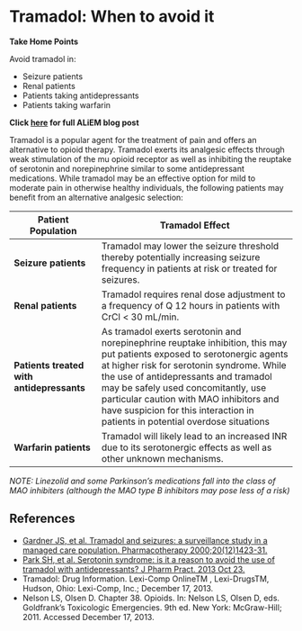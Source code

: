 


# Tramadol: When to avoid it

**Take Home Points**

Avoid tramadol in:

-   Seizure patients
-   Renal patients
-   Patients taking antidepressants
-   Patients taking warfarin

**Click [here](http://academiclifeinem.com/tramadol-when-to-avoid-it/) for full ALiEM blog post**

Tramadol is a popular agent for the treatment of pain and offers an alternative to opioid therapy. Tramadol exerts its analgesic effects through weak stimulation of the mu opioid receptor as well as inhibiting the reuptake of serotonin and norepinephrine similar to some antidepressant medications. While tramadol may be an effective option for mild to moderate pain in otherwise healthy individuals, the following patients may benefit from an alternative analgesic selection:

| Patient Population                        | Tramadol Effect                                                                                                                                                                                                                                                                                                                                                                   |
|-------------------------------------------|-----------------------------------------------------------------------------------------------------------------------------------------------------------------------------------------------------------------------------------------------------------------------------------------------------------------------------------------------------------------------------------|
| **Seizure patients**                      | Tramadol may lower the seizure threshold thereby potentially increasing seizure frequency in patients at risk or treated for seizures.                                                                                                                                                                                                                                            |
| **Renal patients**                        | Tramadol requires renal dose adjustment to a frequency of Q 12 hours in patients with CrCl &lt; 30 mL/min.                                                                                                                                                                                                                                                                        |
| **Patients treated with antidepressants** | As tramadol exerts serotonin and norepinephrine reuptake inhibition, this may put patients exposed to serotonergic agents at higher risk for serotonin syndrome. While the use of antidepressants and tramadol may be safely used concomitantly, use particular caution with MAO inhibitors and have suspicion for this interaction in patients in potential overdose situations                               |
| **Warfarin patients**                     | Tramadol will likely lead to an increased INR due to its serotonergic effects as well as other unknown mechanisms.                                                                                 |

*NOTE: Linezolid and some Parkinson’s medications fall into the class of MAO inhibiters (although the MAO type B inhibitors may pose less of a risk)*

## References

-   [Gardner JS, et al. Tramadol and seizures: a surveillance study in a managed care population. Pharmacotherapy 2000;20(12)1423-31.](http://www.ncbi.nlm.nih.gov/pubmed/11130214)
-   [Park SH, et al. Serotonin syndrome: is it a reason to avoid the use of tramadol with antidepressants? J Pharm Pract. 2013 Oct 23.](http://www.ncbi.nlm.nih.gov/pubmed/24153222)
-   Tramadol: Drug Information. Lexi-Comp OnlineTM , Lexi-DrugsTM, Hudson, Ohio: Lexi-Comp, Inc.; December 17, 2013.
-   Nelson LS, Olsen D. Chapter 38. Opioids. In: Nelson LS, Olsen D, eds. Goldfrank’s Toxicologic Emergencies. 9th ed. New York: McGraw-Hill; 2011. Accessed December 17, 2013.

